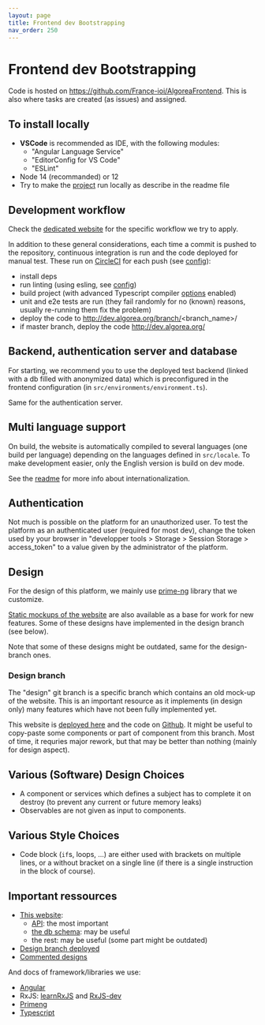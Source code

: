 ```yaml
---
layout: page
title: Frontend dev Bootstrapping
nav_order: 250
---
```


# Frontend dev Bootstrapping

Code is hosted on https://github.com/France-ioi/AlgoreaFrontend. This is also where tasks are created (as issues) and assigned.

## To install locally

- **VSCode** is recommended as IDE, with the following modules:
  - "Angular Language Service"
  - "EditorConfig for VS Code"
  - "ESLint"
- Node 14 (recommanded) or 12
- Try to make the [project](https://github.com/France-ioi/AlgoreaFrontend) run locally as describe in the readme file

## Development workflow

Check the [dedicated website](https://france-ioi.github.io/contributing/github) for the specific workflow we try to apply.

In addition to these general considerations, each time a commit is pushed to the repository, continuous integration is run and the code deployed for manual test. These run on [CircleCI](https://circleci.com/gh/France-ioi/AlgoreaFrontend) for each push (see [config](https://github.com/France-ioi/AlgoreaFrontend/blob/master/.circleci/config.yml)):
- install deps
- run linting (using esling, see [config](https://github.com/France-ioi/AlgoreaFrontend/blob/master/.eslintrc.js))
- build project (with advanced Typescript compiler [options](https://github.com/France-ioi/AlgoreaFrontend/blob/master/tsconfig.json) enabled)
- unit and e2e tests are run (they fail randomly for no (known) reasons, usually re-running them fix the problem)
- deploy the code to http://dev.algorea.org/branch/<branch_name>/
- if master branch, deploy the code http://dev.algorea.org/

## Backend, authentication server and database

For starting, we recommend you to use the deployed test backend (linked with a db filled with anonymized data) which is preconfigured in the frontend configuration (in `src/environments/environment.ts`).

Same for the authentication server.

## Multi language support

On build, the website is automatically compiled to several languages (one build per language) depending on the languages defined in `src/locale`.
To make development easier, only the English version is build on dev mode.

See the [readme](https://github.com/France-ioi/AlgoreaFrontend#internationalization) for more info about internationalization.

## Authentication

Not much is possible on the platform for an unauthorized user.
To test the platform as an authenticated user (required for most dev), change the token used by your browser in "developper tools > Storage > Session Storage > access_token" to a value given by the administrator of the platform.

## Design

For the design of this platform, we mainly use [prime-ng](https://www.primefaces.org/primeng/showcase/) library that we customize.

[Static mockups of the website](https://france-ioi.github.io/algorea-designs/) are also available as a base for work for new features. Some of these designs have implemented in the design branch (see below).

Note that some of these designs might be outdated, same for the design-branch ones.

### Design branch

The "design" git branch is a specific branch which contains an old mock-up of the website. This is an important resource as it implements (in design only) many features which have not been fully implemented yet.

This website is [deployed here](https://d39se6ub293skr.cloudfront.net/branch/design/index.html) and the code on [Github](https://github.com/France-ioi/AlgoreaFrontend/tree/design/index.html). It might be useful to copy-paste some components or part of component from this branch. Most of time, it requries major rework, but that may be better than nothing (mainly for design aspect).

## Various (Software) Design Choices

* A component or services which defines a subject has to complete it on destroy (to prevent any current or future memory leaks)
* Observables are not given as input to components.

## Various Style Choices

* Code block (`if`s, loops, ...) are either used with brackets on multiple lines, or a without bracket on a single line (if there is a single instruction in the block of course).

## Important ressources

* [This website](../):
  - [API](../api/): the most important
  - [the db schema](../dbschema): may be useful
  - the rest: may be useful (some part might be outdated)
* [Design branch deployed](https://d39se6ub293skr.cloudfront.net/branch/design/index.html)
* [Commented designs](https://france-ioi.github.io/algorea-designs/)

And docs of framework/libraries we use:
* [Angular](https://angular.io/guide/architecture)
* RxJS: [learnRxJS](https://www.learnrxjs.io/) and [RxJS-dev](https://rxjs-dev.firebaseapp.com/guide/overview)
* [Primeng](https://www.primefaces.org/primeng/showcase/)
* [Typescript](https://www.typescriptlang.org/docs/handbook/intro.html)
